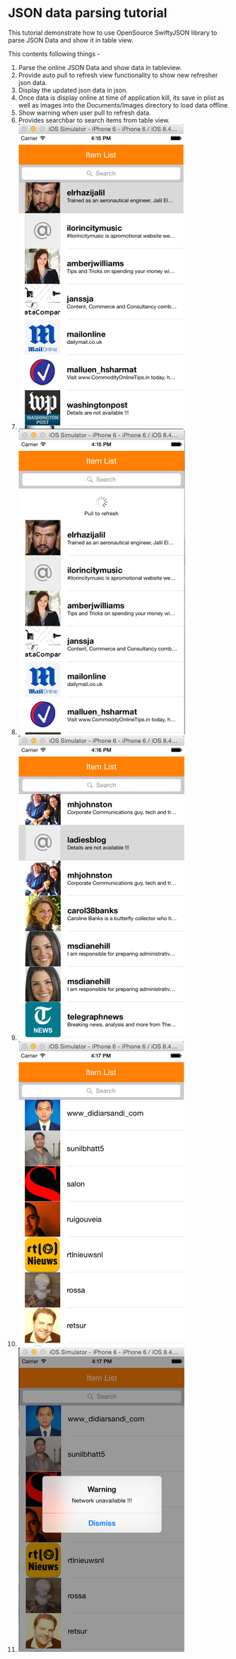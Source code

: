 # JSON data parsing tutorial
This tutorial demonstrate how to use OpenSource SwiftyJSON library to parse JSON Data and show it in table view.

This contents following things - 
1. Parse the online JSON Data and show data in tableview.
2. Provide auto pull to refresh view functionality to show new refresher json data.
3. Display the updated json data in json.
4. Once data is display online at time of application kill, its save in plist as well as images into the Documents/Images directory to load data offline.
5. Show warning when user pull to refresh data.
6. Provides searchbar to search items from table view.
7. ![Alt text](/Screenshots/json-1.png?raw=true "Load JSON Data online")
8. ![Alt text](/Screenshots/json-2.png?raw=true "Pull to refresh")
9. ![Alt text](/Screenshots/json-3.png?raw=true "Updated Json Data")
10. ![Alt text](/Screenshots/json-4.png?raw=true "Show offline saved data")
11. ![Alt text](/Screenshots/json-5.png?raw=true "Show Warning")

